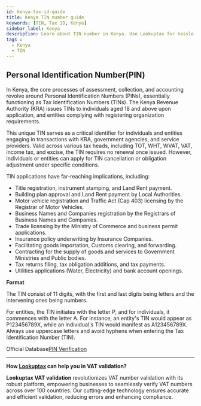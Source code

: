 ```yaml
---
id: kenya-tax-id-guide
title: Kenya TIN number guide
keywords: [TIN, Tax ID, Kenya]
sidebar_label: Kenya
description: Learn about TIN number in Kenya. Use Lookuptax for hassle-free tax id validation in Kenya and other 100+ countries
tags : 
  - Kenya
  - TIN
---
```


## Personal Identification Number(PIN)

In Kenya, the core processes of assessment, collection, and accounting revolve around Personal Identification Numbers (PINs), essentially functioning as Tax Identification Numbers (TINs). The Kenya Revenue Authority (KRA) issues TINs to individuals aged 18 and above upon application, and entities complying with registering organization requirements.

This unique TIN serves as a critical identifier for individuals and entities engaging in transactions with KRA, government agencies, and service providers. Valid across various tax heads, including TOT, WHT, WVAT, VAT, income tax, and excise, the TIN requires no renewal once issued. However, individuals or entities can apply for TIN cancellation or obligation adjustment under specific conditions.

TIN applications have far-reaching implications, including:

- Title registration, instrument stamping, and Land Rent payment.
- Building plan approval and Land Rent payment by Local Authorities.
- Motor vehicle registration and Traffic Act (Cap 403) licensing by the Registrar of Motor Vehicles.
- Business Names and Companies registration by the Registrars of Business Names and Companies.
- Trade licensing by the Ministry of Commerce and business permit applications.
- Insurance policy underwriting by Insurance Companies.
- Facilitating goods importation, Customs clearing, and forwarding.
- Contracting for the supply of goods and services to Government Ministries and Public bodies.
- Tax returns filing, tax obligation additions, and tax payments.
- Utilities applications (Water, Electricity) and bank account openings.


**Format**

The TIN consist of 11 digits, with the first and last digits being letters and the intervening ones being numbers.

For entities, the TIN initiates with the letter P, and for individuals, it commences with the letter A. For instance, an entity's TIN would appear as P123456789X, while an individual's TIN would manifest as A123456789X. Always use uppercase letters and avoid hyphens when entering the Tax Identification Number (TIN).


Official Database[PIN Verification](https://itax.kra.go.ke/KRA-Portal/pinChecker.htm?)

----
**How [Lookuptax](https://lookuptax.com/) can help you in VAT validation?**

**Lookuptax VAT validation** revolutionizes VAT number validation with its robust platform, empowering businesses to seamlessly verify VAT numbers across over 100 countries. Our cutting-edge technology ensures accurate and efficient validation, reducing errors and enhancing compliance.
